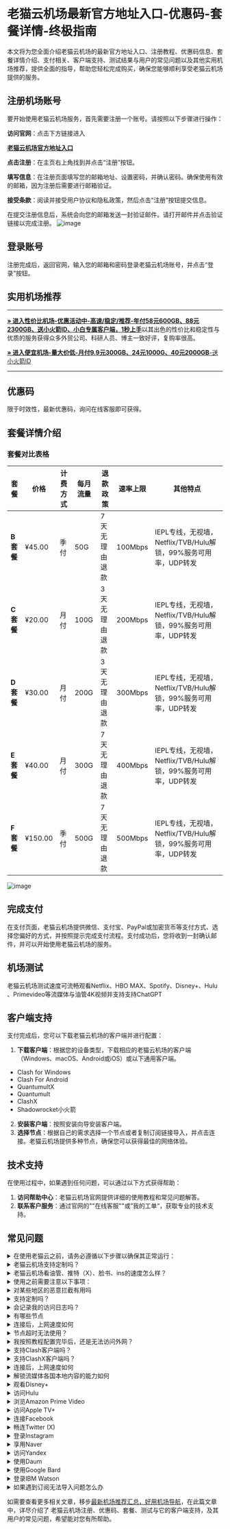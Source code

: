 # 老猫云机场最新官方地址入口-优惠码-套餐详情-终极指南
本文将为您全面介绍老猫云机场的最新官方地址入口、注册教程、优惠码信息、套餐详情介绍、支付相关、客户端支持、测试结果与用户的常见问题以及其他实用机场推荐，提供全面的指导，帮助您轻松完成购买，确保您能够顺利享受老猫云机场提供的服务。
##  注册机场账号

要开始使用老猫云机场服务，首先需要注册一个账号。请按照以下步骤进行操作：

**访问官网**：点击下方链接进入

[ **老猫云机场官方地址入口**]()

**点击注册**：在主页右上角找到并点击“注册”按钮。

 **填写信息**：在注册页面填写您的邮箱地址、设置密码，并确认密码。确保使用有效的邮箱，因为注册后需要进行邮箱验证。
 
 **接受条款**：阅读并接受用户协议和隐私政策，然后点击“注册”按钮提交信息。

在提交注册信息后，系统会向您的邮箱发送一封验证邮件。请打开邮件并点击验证链接以完成注册。
![image](https://github.com/user-attachments/assets/a1d7abf3-62be-4129-b61b-772513990881)

##  登录账号
注册完成后，返回官网，输入您的邮箱和密码登录老猫云机场账号，并点击“登录”按钮。

##  实用机场推荐
* * *

[**» 进入性价比机场-优惠活动中-高速/稳定/推荐-年付58元600GB、88元2300GB、送小火箭ID、小白专属客户端，1秒上手**](https://HH.silos.top/lepl/sxdxZeA8VV)以其出色的性价比和稳定性与优质的服务获得众多外贸公司、科研人员、博主一致好评，复购率很高。

[**» 进入便宜机场-量大价低-月付9.9元300GB、24元1000G、40元2000GB**-送小火箭ID](https://JJ.silos.top/cheap/ew8KhPafvG)

* * *
##  优惠码
限于时效性，最新优惠码，询问在线客服即可获得。
##  套餐详情介绍
### 套餐对比表格  

| 套餐 | 价格 | 计费方式 | 每月流量 | 退款政策 | 速率上限 | 其他特点 |
|------|------|----------|---------|---------|---------|---------|
| **B套餐** | ¥45.00 | 季付 | 50G | 7天无理由退款 | 100Mbps | IEPL专线，无视墙，Netflix/TVB/Hulu解锁，99%服务可用率，UDP转发 |
| **C套餐** | ¥20.00 | 月付 | 100G | 3天无理由退款 | 200Mbps | IEPL专线，无视墙，Netflix/TVB/Hulu解锁，99%服务可用率，UDP转发 |
| **D套餐** | ¥30.00 | 月付 | 200G | 3天无理由退款 | 300Mbps | IEPL专线，无视墙，Netflix/TVB/Hulu解锁，99%服务可用率，UDP转发 |
| **E套餐** | ¥40.00 | 月付 | 300G | 7天无理由退款 | 400Mbps | IEPL专线，无视墙，Netflix/TVB/Hulu解锁，99%服务可用率，UDP转发 |
| **F套餐** | ¥150.00 | 季付 | 500G | 7天无理由退款 | 500Mbps | IEPL专线，无视墙，Netflix/TVB/Hulu解锁，99%服务可用率，UDP转发 |

![image](https://github.com/user-attachments/assets/9e809d3b-24a9-489f-a1a1-4c58629ed9bc)

## 完成支付

在支付页面，老猫云机场提供微信、支付宝、PayPal或加密货币等支付方式、选择您偏好的方式，并按照提示完成支付流程。支付成功后，您将收到一封确认邮件，并可以开始使用老猫云机场的服务。

##  机场测试

老猫云机场测试速度可流畅观看Netflix、HBO MAX、Spotify、Disney+、Hulu 、Primevideo等流媒体与油管4K视频并支持支持ChatGPT



## 客户端支持
支付完成后，您可以下载老猫云机场的客户端并进行配置：
 1. **下载客户端**：根据您的设备类型，下载相应的老猫云机场的客户端（Windows、macOS、Android或iOS）或以下通用客户端。
- Clash for Windows
- Clash For Android
- QuantumultX
- Quantumult
- ClashX
- Shadowrocket小火箭
2. **安装客户端**：按照安装向导安装客户端。
3. **选择节点**：根据自己的需求选择一个节点或者复制订阅链接导入，并点击连接。老猫云机场提供多种节点，确保您可以获得最佳的网络体验。
## 技术支持

在使用过程中，如果遇到任何问题，可以通过以下方式获得帮助：

1. **访问帮助中心**：老猫云机场官网提供详细的使用教程和常见问题解答。
2. **联系客户服务**：通过官网的""在线客服""或”我的工单“，获取专业的技术支持。


## 常见问题

<section><details><summary>在使用老猫云之前，请务必遵循以下步骤以确保其正常运行：</summary>

退出其他代理软件：在启动老猫云前，确保已经完全退出任何其他代理软件，以避免冲突。
卸载浏览器内的代理插件：如果浏览器中安装了代理插件（如谷歌访问助手等），请将其卸载，以防干扰老猫云的功能。
重启设备：为了确保所有设置生效并清理潜在的缓存问题，建议在完成上述步骤后重新启动您的设备。
</details><details><summary> 老猫云机场支持定制吗？</summary> 支持套餐定制，可选定制套餐及企业套餐，请咨询客服使用定制功能。

</details></section><section><details><summary> 老猫云机场看油管、推特（X）、脸书、ins的速度怎么样？</summary>开启 老猫云机场的订阅链接后，可以快速访问油管、推特（X）、脸书、ins等外网门户。

</details></section><section><details><summary>使用之前需要注意以下事项：</summary>关闭其他代理服务：在使用 老猫云之前，必须完全关闭所有其他正在运行的代理服务，以避免冲突和干扰；

移除代理插件：检查并移除浏览器中的任何代理插件，例如谷歌访问助手等，以确保 老猫云能够顺利工作；

重启电脑：建议在进行以上操作后重启电脑，以确保所有更改生效，并为 老猫云提供一个干净的运行环境。

</details></section><section><details><summary>对某些地区的恶意拦截有用吗</summary> 老猫云的订阅链接会快速绕行全球各大节点，达到突破封锁的目的。

</details></section><section><details><summary>支持定制吗？</summary>请咨询 老猫云的客服使用定制功能。如果你的订单较大，通常下都会支持套餐定制。

</details></section><section><details><summary>会记录我的访问日志吗？</summary> 老猫云机场不记录用户的访问日志。

</details></section><section><details><summary>有哪些节点</summary> 老猫云的节点资源覆盖亚洲、欧洲、美洲与大洋洲主要核心网络

</details></section><section><details><summary>连接后，上网速度如何</summary> 老猫云购入全球频宽线路，借由这些高优先级少拥塞的线路，您可加速传送数据，大大提高上网速度。

</details></section><section><details><summary>节点超时无法使用？</summary>一般出现无法使用的情况多为本地的网络出现了状况。请先检查本地网络环境，确定无误后，尝试更新订阅链接。我们建议用户在 老猫云机场客户端中设置订阅链接定时更新。

</details></section><section><details><summary>我按照教程配置完毕后，还是无法访问外网？</summary>1、请先同步你的系统时间。

2、检查你的游览器是否有代理插件，如果有的话请卸载。

3、然后将软件调成直连模式。

4、重启你的设备，在进行尝试。

</details></section><section><details><summary>支持Clash客户端吗？</summary>请查看上方 老猫云机场客户端支持版块；Clash作为通用客户端，其使用方法为：复制 老猫云的订阅链接，点击导入，选择满意的节点即可访问外网，详情请查看Clash使用教程

</details></section><section><details><summary>支持ClashX客户端吗？</summary>请查看上方 老猫云机场客户端支持版块；ClashX作为通用客户端，其使用方法为：复制 老猫云的订阅链接，点击导入，选择满意的节点即可访问外网，详情请查看ClashX使用教程

</details></section><section><details><summary>连接后，上网速度如何</summary> 老猫云购入全球各地频宽线路，借由这些高优先级少拥塞的线路，您可加速传送数据，大大提高上网速度。

</details></section><section><details><summary>解锁流媒体各国本地内容的能力如何</summary>很多精彩本地内容不对境外访客开放， 老猫云借由遍布主要市场的中转节点，为您解锁世界各地本地音乐电影点播、电视直播服务。

</details></section><section><details><summary>观看Disney+</summary>通过 老猫云机场，你可以观看Disney+上的内容，前往Disney+官网，即可欣赏迪士尼、皮克斯、漫威、星球大战和国家地理的精彩节目。

</details></section><section><details><summary>访问Hulu</summary>你可以轻松访问Hulu，只需复制 老猫云的订阅链接，前往Hulu官网，即可观看最新电视剧、电影、原创内容和直播电视服务。

</details></section><section><details><summary>浏览Amazon Prime Video</summary> 老猫云让你轻松浏览Amazon Prime Video，前往Prime Video官网，即可享受丰富的电影、电视剧、纪录片及原创节目。

</details></section><section><details><summary>访问Apple TV+</summary>通过 老猫云机场，你可以访问Apple TV+，前往Apple TV+官网，即可观看原创电视剧、电影和纪录片。

</details></section><section><details><summary>连接Facebook</summary>使用 老猫云，你可以连接Facebook，前往Facebook官网，即可创建个人资料、分享照片、发送消息和加入群组。

</details></section><section><details><summary>畅连Twitter (X)</summary> 老猫云机场让你轻松畅连Twitter (X)，前往Twitter官网，即可发布280字符的短消息（推文）进行即时信息分享和交流。

</details></section><section><details><summary>登录Instagram</summary>通过 老猫云，你可以登录Instagram，前往Instagram官网，即可发布带有滤镜的图片和短视频。

</details></section><section><details><summary>享用Naver</summary>使用 老猫云机场，你可以享用Naver，前往Naver官网，即可享受新闻、博客、百科、地图、邮件等服务。

</details></section><section><details><summary>访问Yandex</summary>通过 老猫云，你可以访问Yandex，前往Yandex官网，即可获取新闻、地图、邮箱等服务。

</details></section><section><details><summary>使用Daum</summary>使用 老猫云机场，你可以使用Daum，前往Daum官网，即可获取新闻、博客、邮箱、地图等多种服务。

</details></section><section><details><summary>使用Google Bard</summary>使用 老猫云机场，您可以使用Google Bard，这是一款集成于Google产品中的强大语言模型。通过它，您可以体验智能对话、文本生成和理解功能，轻松处理各种语言任务。

</details></section><section><details><summary>登录IBM Watson</summary>通过 老猫云机场，您可以轻松登录IBM Watson，这是一款全面的人工智能平台。它提供自然语言处理、机器学习和数据分析等服务，广泛应用于医疗、金融等领域。

</details></section><section><details><summary>如果遇到订阅无法导入问题怎么办</summary>如果出现订阅导入错误，1，请确保您的客户端是否支持 老猫云机场？详情进入上方客户端版块查看；2，请尝试挂个其他梯子的全局进行下拉订阅；3，在浏览器中打开订阅地址并另存为yaml格式的后缀文件，进行本地导入客户端进行使用！

</details></section>

如需要查看更多相关文章，移步[最新机场推荐汇总，好用机场导航](https://github.com/jichangdaohangzhan/jichanghuizong)，在此篇文章中，详尽介绍了 老猫云机场注册、优惠码、套餐、测试与它的客户端支持，及其用户的常见问题，希望能对您有所帮助。
